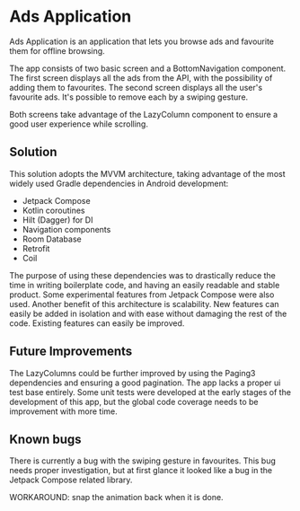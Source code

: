 # Ads Application

Ads Application is an application that lets you browse ads and favourite them for offline browsing.


The app consists of two basic screen and a BottomNavigation component. 
The first screen displays all the ads from the API, with the possibility of adding them to favourites.
The second screen displays all the user's favourite ads. It's possible to remove each by a swiping gesture.

Both screens take advantage of the LazyColumn component to ensure a good user experience while scrolling.

## Solution

This solution adopts the MVVM architecture, taking advantage of the most widely used Gradle dependencies in Android development:

- Jetpack Compose
- Kotlin coroutines
- Hilt (Dagger) for DI
- Navigation components
- Room Database
- Retrofit
- Coil

The purpose of using these dependencies was to drastically reduce the time in writing boilerplate code, and having an easily readable and stable product.
Some experimental features from Jetpack Compose were also used.
Another benefit of this architecture is scalability. New features can easily be added in isolation and with ease without damaging the rest of the code. Existing features can easily be improved.

## Future Improvements

The LazyColumns could be further improved by using the Paging3 dependencies and ensuring a good pagination.
The app lacks a proper ui test base entirely. 
Some unit tests were developed at the early stages of the development of this app, but the global code coverage needs to be improvement with more time.

## Known bugs

There is currently a bug with the swiping gesture in favourites. 
This bug needs proper investigation, but at first glance it looked like a bug in the Jetpack Compose related library.

WORKAROUND: snap the animation back when it is done.